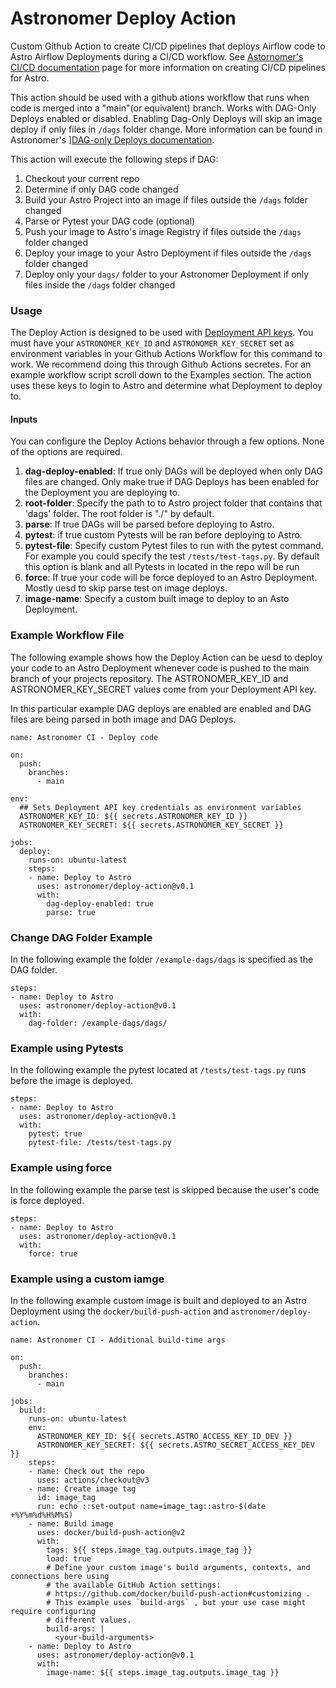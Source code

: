 # Astronomer Deploy Action
Custom Github Action to create CI/CD pipelines that deploys Airflow code to Astro Airflow Deployments during a CI/CD workflow. See [Astornomer's CI/CD documentation](https://docs.astronomer.io/astro/ci-cd) page for more information on creating CI/CD pipelines for Astro.

This action should be used with a github ations workflow that runs when code is merged into a "main"(or equivalent) branch. Works with DAG-Only Deploys enabled or disabled. Enabling Dag-Only Deploys will skip an image deploy if only files in `/dags` folder change. More information can be found in Astronomer's ][DAG-only Deploys documentation](https://docs.astronomer.io/astro/deploy-code#deploy-dags-only).

This action will execute the following steps if DAG:
1. Checkout your current repo
2. Determine if only DAG code changed
2. Build your Astro Project into an image if files outside the `/dags` folder changed
3. Parse or Pytest your DAG code (optional)
4. Push your image to Astro's image Registry if files outside the `/dags` folder changed
5. Deploy your image to your Astro Deployment if files outside the `/dags` folder changed
6. Deploy only your `dags/` folder to your Astronomer Deployment if only files inside the `/dags` folder changed

### Usage

The Deploy Action is designed to be used with [Deployment API keys](https://docs.astronomer.io/astro/api-keys). You must have your `ASTRONOMER_KEY_ID` and `ASTRONOMER_KEY_SECRET` set as environment variables in your Github Actions Workflow for this command to work. We recommend doing this through Github Actions secretes. For an example workflow script scroll down to the Examples section. The action uses these keys to login to Astro and determine what Deployment to deploy to. 

#### Inputs

You can configure the Deploy Actions behavior through a few options. None of the options are required.

1. **dag-deploy-enabled**: If true only DAGs will be deployed when only DAG files are changed. Only make true if DAG Deploys has been enabled for the Deployment you are deploying to.
2. **root-folder**: Specify the path to to Astro project folder that contains that 'dags' folder. The root folder is "./" by default.
3. **parse**: If true DAGs will be parsed before deploying to Astro.
4. **pytest**: if true custom Pytests will be ran before deploying to Astro.
5. **pytest-file**: Specify custom Pytest files to run with the pytest command. For example you could specify the test `/tests/test-tags.py`. By default this option is blank and all Pytests in located in the repo will be run
6. **force**: If true your code will be force deployed to an Astro Deployment. Mostly uesd to skip parse test on image deploys.
7. **image-name**: Specify a custom built image to deploy to an Asto Deployment.

### Example Workflow File

The following example shows how the Deploy Action can be uesd to deploy your code to an Astro Deployment whenever code is pushed to the main branch of your projects repository. The ASTRONOMER_KEY_ID and ASTRONOMER_KEY_SECRET values come from your Deployment API key.

In this particular example DAG deploys are enabled are enabled and DAG files are being parsed in both image and DAG Deploys.

```
name: Astronomer CI - Deploy code

on:
  push:
    branches:
      - main

env:
  ## Sets Deployment API key credentials as environment variables
  ASTRONOMER_KEY_ID: ${{ secrets.ASTRONOMER_KEY_ID }}
  ASTRONOMER_KEY_SECRET: ${{ secrets.ASTRONOMER_KEY_SECRET }}

jobs:
  deploy:
    runs-on: ubuntu-latest
    steps:
    - name: Deploy to Astro
      uses: astronomer/deploy-action@v0.1
      with:
        dag-deploy-enabled: true
        parse: true
```
### Change DAG Folder Example

In the following example the folder `/example-dags/dags` is specified as the DAG folder.

```
steps:
- name: Deploy to Astro
  uses: astronomer/deploy-action@v0.1
  with:
    dag-folder: /example-dags/dags/
```

### Example using Pytests

In the following example the pytest located at `/tests/test-tags.py` runs before the image is deployed. 

```
steps:
- name: Deploy to Astro
  uses: astronomer/deploy-action@v0.1
  with:
    pytest: true
    pytest-file: /tests/test-tags.py
```

### Example using force

In the following example the parse test is skipped because the user's code is force deployed.

```
steps:
- name: Deploy to Astro
  uses: astronomer/deploy-action@v0.1
  with:
    force: true
```

### Example using a custom iamge

In the following example custom image is built and deployed to an Astro Deployment using the `docker/build-push-action` and `astronomer/deploy-action`.

```
name: Astronomer CI - Additional build-time args

on:
  push:
    branches:
      - main

jobs:
  build:
    runs-on: ubuntu-latest
    env:
      ASTRONOMER_KEY_ID: ${{ secrets.ASTRO_ACCESS_KEY_ID_DEV }}
      ASTRONOMER_KEY_SECRET: ${{ secrets.ASTRO_SECRET_ACCESS_KEY_DEV }}
    steps:
    - name: Check out the repo
      uses: actions/checkout@v3
    - name: Create image tag
      id: image_tag
      run: echo ::set-output name=image_tag::astro-$(date +%Y%m%d%H%M%S)
    - name: Build image
      uses: docker/build-push-action@v2
      with:
        tags: ${{ steps.image_tag.outputs.image_tag }}
        load: true
        # Define your custom image's build arguments, contexts, and connections here using
        # the available GitHub Action settings:
        # https://github.com/docker/build-push-action#customizing .
        # This example uses `build-args` , but your use case might require configuring
        # different values.
        build-args: |
          <your-build-arguments>
    - name: Deploy to Astro
      uses: astronomer/deploy-action@v0.1
      with:
        image-name: ${{ steps.image_tag.outputs.image_tag }}
      
```